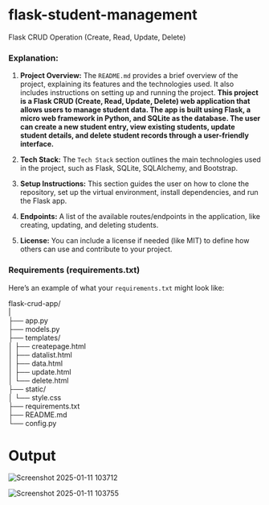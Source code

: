 # flask-student-management
Flask CRUD  Operation (Create, Read, Update, Delete)











### Explanation:

1. **Project Overview:**
   The `README.md` provides a brief overview of the project, explaining its features and the technologies used. It also includes instructions on setting up and running the project.
   **This project is a Flask CRUD (Create, Read, Update, Delete) web application that allows users to manage student data. The app is built using Flask, a micro web framework in Python, and SQLite as the database. The user can create a new student entry, view existing students, update student details, and delete student records through a user-friendly interface.**

3. **Tech Stack:**
   The `Tech Stack` section outlines the main technologies used in the project, such as Flask, SQLite, SQLAlchemy, and Bootstrap.

4. **Setup Instructions:**
   This section guides the user on how to clone the repository, set up the virtual environment, install dependencies, and run the Flask app.

5. **Endpoints:**
   A list of the available routes/endpoints in the application, like creating, updating, and deleting students.

6. **License:**
   You can include a license if needed (like MIT) to define how others can use and contribute to your project.

### Requirements (requirements.txt)
Here’s an example of what your `requirements.txt` might look like:


flask-crud-app/<br>
|<br>
├── app.py               
├── models.py             
├── templates/           
│   ├── createpage.html  
│   ├── datalist.html    
│   ├── data.html         
│   ├── update.html       
│   └── delete.html       
├── static/              
│   └── style.css         
├── requirements.txt      
├── README.md            
└── config.py        



# Output

![Screenshot 2025-01-11 103712](https://github.com/user-attachments/assets/321fe4f2-e114-4bb0-802a-b9b1b5c06758)

![Screenshot 2025-01-11 103755](https://github.com/user-attachments/assets/9724ed76-20fe-4ea3-b7af-0551939fea52)
